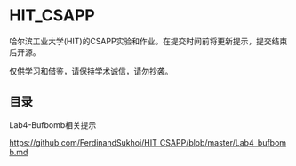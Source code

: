 # HIT_CSAPP

哈尔滨工业大学(HIT)的CSAPP实验和作业。在提交时间前将更新提示，提交结束后开源。

仅供学习和借鉴，请保持学术诚信，请勿抄袭。

## 目录

Lab4-Bufbomb相关提示

https://github.com/FerdinandSukhoi/HIT_CSAPP/blob/master/Lab4_bufbomb.md